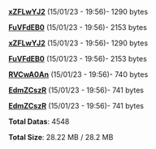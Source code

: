 [**xZFLwYJ2**](/data/xZFLwYJ2.txt) (15/01/23 - 19:56)- 1290 bytes

[**FuVFdEB0**](/data/FuVFdEB0.txt) (15/01/23 - 19:56)- 2153 bytes

[**xZFLwYJ2**](/data/xZFLwYJ2.txt) (15/01/23 - 19:56)- 1290 bytes

[**FuVFdEB0**](/data/FuVFdEB0.txt) (15/01/23 - 19:56)- 2153 bytes

[**RVCwA0An**](/data/RVCwA0An.txt) (15/01/23 - 19:56)- 740 bytes

[**EdmZCszR**](/data/EdmZCszR.txt) (15/01/23 - 19:56)- 741 bytes

[**EdmZCszR**](/data/EdmZCszR.txt) (15/01/23 - 19:56)- 741 bytes

**Total Datas**: 4548

**Total Size**: 28.22 MB / 28.2 MB